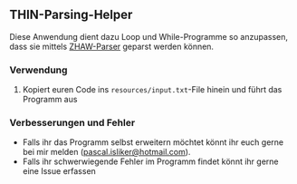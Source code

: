 ## THIN-Parsing-Helper

Diese Anwendung dient dazu Loop und While-Programme so anzupassen, dass sie mittels
[ZHAW-Parser](https://srv-lab-t-421.zhaw.ch/) geparst werden können. 

### Verwendung

1. Kopiert euren Code ins `resources/input.txt`-File hinein und führt das Programm aus

### Verbesserungen und Fehler

- Falls ihr das Programm selbst erweitern möchtet könnt ihr euch gerne bei mir melden (pascal.isliker@hotmail.com).
- Falls ihr schwerwiegende Fehler im Programm findet könnt ihr gerne eine Issue erfassen